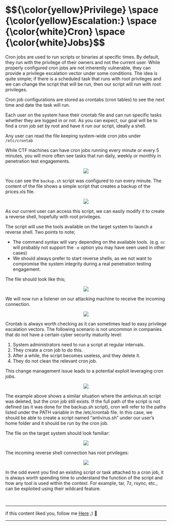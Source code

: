 <h1>$${\color{yellow}Privilege} \space {\color{yellow}Escalation:} \space {\color{white}Cron} \space {\color{white}Jobs}$$</h1>


Cron jobs are used to run scripts or binaries at specific times. By default, they run with the privilege of their owners and not the current user. While properly configured cron jobs are not inherently vulnerable, they can provide a privilege escalation vector under some conditions.
The idea is quite simple; if there is a scheduled task that runs with root privileges and we can change the script that will be run, then our script will run with root privileges.

Cron job configurations are stored as crontabs (cron tables) to see the next time and date the task will run.

Each user on the system have their crontab file and can run specific tasks whether they are logged in or not. As you can expect, our goal will be to find a cron job set by root and have it run our script, ideally a shell.

Any user can read the file keeping system-wide cron jobs under ```/etc/crontab```

While CTF machines can have cron jobs running every minute or every 5 minutes, you will more often see tasks that run daily, weekly or monthly in penetration test engagements.


<p align="center">
<img src="https://github.com/4bo4yman/Privilege-Escalation/assets/156849852/d8d7a4ad-01ba-468a-b63c-b529293ed1d9">
</p>

You can see the ```backup.sh``` script was configured to run every minute. The content of the file shows a simple script that creates a backup of the prices.xls file.

<p align="center">
<img src="https://github.com/4bo4yman/Privilege-Escalation/assets/156849852/e4973f05-4990-432e-8397-b585c1c4bc53">
</p>


As our current user can access this script, we can easily modify it to create a reverse shell, hopefully with root privileges.

The script will use the tools available on the target system to launch a reverse shell.
Two points to note;

  * The command syntax will vary depending on the available tools. (e.g. ```nc``` will probably not support the ```-e``` option you may have seen used in other cases)
  * We should always prefer to start reverse shells, as we not want to compromise the system integrity during a real penetration testing engagement.

The file should look like this;

<p align="center">
<img src="https://github.com/4bo4yman/Privilege-Escalation/assets/156849852/17d5ace6-23b0-4203-9701-e1e4893be864">
</p>

 We will now run a listener on our attacking machine to receive the incoming connection.

<p align="center">
<img src="https://github.com/4bo4yman/Privilege-Escalation/assets/156849852/c6723f20-76a9-405a-9f60-a71cb85c2306">
</p> 

Crontab is always worth checking as it can sometimes lead to easy privilege escalation vectors. The following scenario is not uncommon in companies that do not have a certain cyber security maturity level:

  1. System administrators need to run a script at regular intervals.
  2. They create a cron job to do this.
  3. After a while, the script becomes useless, and they delete it.
  4. They do not clean the relevant cron job.    

This change management issue leads to a potential exploit leveraging cron jobs.

<p align="center">
<img src="https://github.com/4bo4yman/Privilege-Escalation/assets/156849852/b30c27a0-c4a3-48be-a48e-54988eb90f1d">
</p> 


The example above shows a similar situation where the antivirus.sh script was deleted, but the cron job still exists.
If the full path of the script is not defined (as it was done for the backup.sh script), cron will refer to the paths listed under the PATH variable in the /etc/crontab file. In this case, we should be able to create a script named “antivirus.sh” under our user’s home folder and it should be run by the cron job.


The file on the target system should look familiar: 

<p align="center">
<img src="https://github.com/4bo4yman/Privilege-Escalation/assets/156849852/63f8eb94-3fee-4f6e-bef6-776923af8873">
</p> 

The incoming reverse shell connection has root privileges:

<p align="center">
<img src="https://github.com/4bo4yman/Privilege-Escalation/assets/156849852/4e747f0c-6800-44bc-b409-0a0eea295290">
</p> 

In the odd event you find an existing script or task attached to a cron job, it is always worth spending time to understand the function of the script and how any tool is used within the context. For example, tar, 7z, rsync, etc., can be exploited using their wildcard feature.


<br>

******
if this content liked you, follow me [Here](https://github.com/4bo4yman) ;) :tada:
*****




